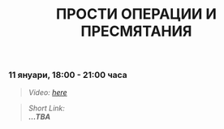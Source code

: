 <h1 align="center">ПРОСТИ ОПЕРАЦИИ И ПРЕСМЯТАНИЯ</h1>
    <br>

<h3>11 януари, 18:00 - 21:00 часа</h3>

<blockquote>
    <i>
        Video: 
        <a href="https://www.youtube.com/watch?v=fKRPL4oSuGA&feature=emb_title">here</a>
    </i>
</blockquote>

<blockquote>
    <i>
        Short Link: <br> 
        <b>
            ...TBA
        </b> 
    </i>
</blockquote>
